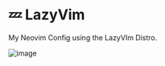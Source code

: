 # 💤 LazyVim
My Neovim Config using the LazyVIm Distro.

![image](https://github.com/user-attachments/assets/3d6119c9-7fce-45a7-9e27-ebf015b9b985)
